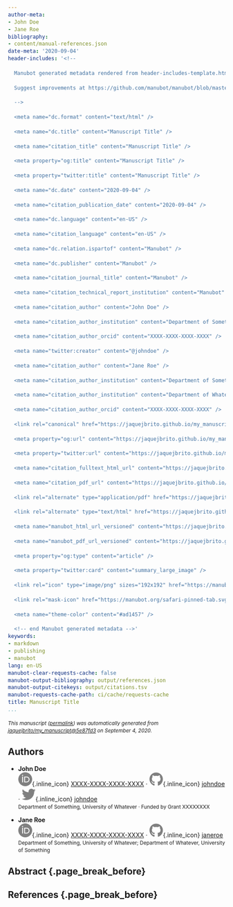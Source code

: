 ```yaml
---
author-meta:
- John Doe
- Jane Roe
bibliography:
- content/manual-references.json
date-meta: '2020-09-04'
header-includes: '<!--

  Manubot generated metadata rendered from header-includes-template.html.

  Suggest improvements at https://github.com/manubot/manubot/blob/master/manubot/process/header-includes-template.html

  -->

  <meta name="dc.format" content="text/html" />

  <meta name="dc.title" content="Manuscript Title" />

  <meta name="citation_title" content="Manuscript Title" />

  <meta property="og:title" content="Manuscript Title" />

  <meta property="twitter:title" content="Manuscript Title" />

  <meta name="dc.date" content="2020-09-04" />

  <meta name="citation_publication_date" content="2020-09-04" />

  <meta name="dc.language" content="en-US" />

  <meta name="citation_language" content="en-US" />

  <meta name="dc.relation.ispartof" content="Manubot" />

  <meta name="dc.publisher" content="Manubot" />

  <meta name="citation_journal_title" content="Manubot" />

  <meta name="citation_technical_report_institution" content="Manubot" />

  <meta name="citation_author" content="John Doe" />

  <meta name="citation_author_institution" content="Department of Something, University of Whatever" />

  <meta name="citation_author_orcid" content="XXXX-XXXX-XXXX-XXXX" />

  <meta name="twitter:creator" content="@johndoe" />

  <meta name="citation_author" content="Jane Roe" />

  <meta name="citation_author_institution" content="Department of Something, University of Whatever" />

  <meta name="citation_author_institution" content="Department of Whatever, University of Something" />

  <meta name="citation_author_orcid" content="XXXX-XXXX-XXXX-XXXX" />

  <link rel="canonical" href="https://jaquejbrito.github.io/my_manuscript/" />

  <meta property="og:url" content="https://jaquejbrito.github.io/my_manuscript/" />

  <meta property="twitter:url" content="https://jaquejbrito.github.io/my_manuscript/" />

  <meta name="citation_fulltext_html_url" content="https://jaquejbrito.github.io/my_manuscript/" />

  <meta name="citation_pdf_url" content="https://jaquejbrito.github.io/my_manuscript/manuscript.pdf" />

  <link rel="alternate" type="application/pdf" href="https://jaquejbrito.github.io/my_manuscript/manuscript.pdf" />

  <link rel="alternate" type="text/html" href="https://jaquejbrito.github.io/my_manuscript/v/5e87fd33b2a5cf06ab5787ef6b4da8f7c2396236/" />

  <meta name="manubot_html_url_versioned" content="https://jaquejbrito.github.io/my_manuscript/v/5e87fd33b2a5cf06ab5787ef6b4da8f7c2396236/" />

  <meta name="manubot_pdf_url_versioned" content="https://jaquejbrito.github.io/my_manuscript/v/5e87fd33b2a5cf06ab5787ef6b4da8f7c2396236/manuscript.pdf" />

  <meta property="og:type" content="article" />

  <meta property="twitter:card" content="summary_large_image" />

  <link rel="icon" type="image/png" sizes="192x192" href="https://manubot.org/favicon-192x192.png" />

  <link rel="mask-icon" href="https://manubot.org/safari-pinned-tab.svg" color="#ad1457" />

  <meta name="theme-color" content="#ad1457" />

  <!-- end Manubot generated metadata -->'
keywords:
- markdown
- publishing
- manubot
lang: en-US
manubot-clear-requests-cache: false
manubot-output-bibliography: output/references.json
manubot-output-citekeys: output/citations.tsv
manubot-requests-cache-path: ci/cache/requests-cache
title: Manuscript Title
...
```







<small><em>
This manuscript
([permalink](https://jaquejbrito.github.io/my_manuscript/v/5e87fd33b2a5cf06ab5787ef6b4da8f7c2396236/))
was automatically generated
from [jaquejbrito/my_manuscript@5e87fd3](https://github.com/jaquejbrito/my_manuscript/tree/5e87fd33b2a5cf06ab5787ef6b4da8f7c2396236)
on September 4, 2020.
</em></small>

## Authors



+ **John Doe**<br>
    ![ORCID icon](images/orcid.svg){.inline_icon}
    [XXXX-XXXX-XXXX-XXXX](https://orcid.org/XXXX-XXXX-XXXX-XXXX)
    · ![GitHub icon](images/github.svg){.inline_icon}
    [johndoe](https://github.com/johndoe)
    · ![Twitter icon](images/twitter.svg){.inline_icon}
    [johndoe](https://twitter.com/johndoe)<br>
  <small>
     Department of Something, University of Whatever
     · Funded by Grant XXXXXXXX
  </small>

+ **Jane Roe**<br>
    ![ORCID icon](images/orcid.svg){.inline_icon}
    [XXXX-XXXX-XXXX-XXXX](https://orcid.org/XXXX-XXXX-XXXX-XXXX)
    · ![GitHub icon](images/github.svg){.inline_icon}
    [janeroe](https://github.com/janeroe)<br>
  <small>
     Department of Something, University of Whatever; Department of Whatever, University of Something
  </small>



## Abstract {.page_break_before}




## References {.page_break_before}

<!-- Explicitly insert bibliography here -->
<div id="refs"></div>
